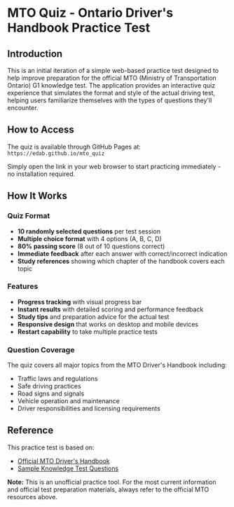 # MTO Quiz - Ontario Driver's Handbook Practice Test

## Introduction

This is an initial iteration of a simple web-based practice test designed to help improve preparation for the official MTO (Ministry of Transportation Ontario) G1 knowledge test. The application provides an interactive quiz experience that simulates the format and style of the actual driving test, helping users familiarize themselves with the types of questions they'll encounter.

## How to Access

The quiz is available through GitHub Pages at: `https://edab.github.io/mto_quiz`

Simply open the link in your web browser to start practicing immediately - no installation required.

## How It Works

### Quiz Format
- **10 randomly selected questions** per test session
- **Multiple choice format** with 4 options (A, B, C, D)
- **80% passing score** (8 out of 10 questions correct)
- **Immediate feedback** after each answer with correct/incorrect indication
- **Study references** showing which chapter of the handbook covers each topic

### Features
- **Progress tracking** with visual progress bar
- **Instant results** with detailed scoring and performance feedback
- **Study tips** and preparation advice for the actual test
- **Responsive design** that works on desktop and mobile devices
- **Restart capability** to take multiple practice tests

### Question Coverage
The quiz covers all major topics from the MTO Driver's Handbook including:
- Traffic laws and regulations
- Safe driving practices
- Road signs and signals
- Vehicle operation and maintenance
- Driver responsibilities and licensing requirements

## Reference

This practice test is based on:
- [Official MTO Driver's Handbook](https://www.ontario.ca/document/official-mto-drivers-handbook#)
- [Sample Knowledge Test Questions](https://www.ontario.ca/document/official-mto-drivers-handbook/test-yourself-sample-knowledge-test-questions)

**Note:** This is an unofficial practice tool. For the most current information and official test preparation materials, always refer to the official MTO resources above.
